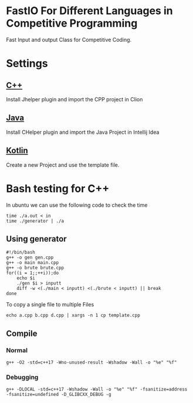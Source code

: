 # FastIO For Different Languages in Competitive Programming

Fast Input and output Class for Competitive Coding.

# Settings

## [C++](https://github.com/rishabhdeepsingh/Competitive/tree/master/Cpp)
Install Jhelper plugin and import the CPP project in Clion

## [Java](https://github.com/rishabhdeepsingh/Competitive/tree/master/Java)
Install CHelper plugin and import the Java Project in Intellij Idea

## [Kotlin](https://github.com/rishabhdeepsingh/Competitive/tree/master/Kotlin)
Create a new Project and use the template file.

# Bash testing for C++
In ubuntu we can use the following code to check the time
    
    time ./a.out < in 
    time ./generator | ./a
    
## Using generator
    
    #!/bin/bash
    g++ -o gen gen.cpp
    g++ -o main main.cpp
    g++ -o brute brute.cpp
    for((i = 1;;++i));do
        echo $i
        ./gen $i > inputt
        diff -w <(./main < inputt) <(./brute < inputt) || break
    done


To copy a single file to multiple Files

    echo a.cpp b.cpp d.cpp | xargs -n 1 cp template.cpp
    
## Compile
### Normal
    g++ -O2 -std=c++17 -Wno-unused-result -Wshadow -Wall -o "%e" "%f"
### Debugging
    g++ -DLOCAL -std=c++17 -Wshadow -Wall -o "%e" "%f" -fsanitize=address -fsanitize=undefined -D_GLIBCXX_DEBUG -g

